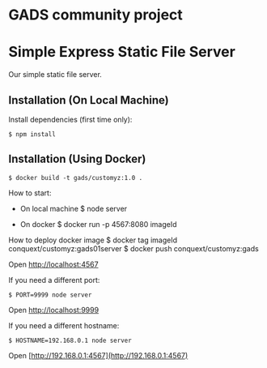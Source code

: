 # GADS community project

# Simple Express Static File Server

Our simple static file server.

## Installation (On Local Machine)

Install dependencies (first time only):

    $ npm install

## Installation (Using Docker)

    $ docker build -t gads/customyz:1.0 .

How to start:

- On local machine
  \$ node server

- On docker
  \$ docker run -p 4567:8080 imageId

How to deploy docker image
$ docker tag imageId conquext/customyz:gads01server
    $ docker push conquext/customyz:gads

Open [http://localhost:4567](http://localhost:4567)

If you need a different port:

    $ PORT=9999 node server

Open [http://localhost:9999](http://localhost:9999)

If you need a different hostname:

    $ HOSTNAME=192.168.0.1 node server

Open [http://192.168.0.1:4567](http://192.168.0.1:4567)
